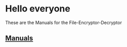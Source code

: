 # Hello everyone

These are the Manuals for the File-Encryptor-Decryptor

## [Manuals](https://github.com/smartnavdeep/File-Encryptor-and-Decryptor/wiki/Manuals)
